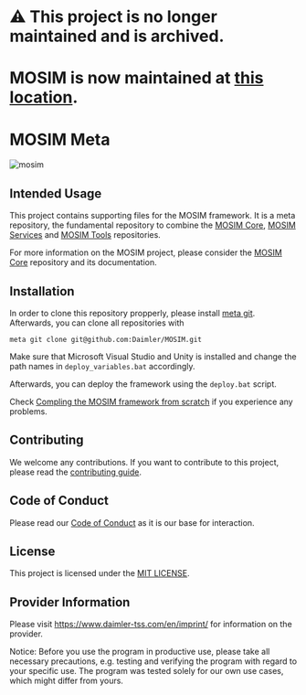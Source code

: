# :warning: This project is no longer maintained and is archived.
# MOSIM is now maintained at [this location](https://github.com/dfki-asr/MOSIM).

# MOSIM Meta

![mosim](https://mosim.eu/____impro/1/onewebmedia/MOSIM%20Logo%20white%20background%20150.png?etag=%221b8a-5c57fd19%22&sourceContentType=image%2Fpng&ignoreAspectRatio&resize=150%2B84&extract=0%2B7%2B149%2B59)

## Intended Usage
This project contains supporting files for the MOSIM framework. 
It is a meta repository, the fundamental repository to combine the [MOSIM Core](https://github.com/Daimler/MOSIM_Core), [MOSIM Services](https://github.com/Daimler/MOSIM_Services) and [MOSIM Tools](https://github.com/Daimler/MOSIM_Tools) repositories. 

For more information on the MOSIM project, please consider the [MOSIM Core](https://github.com/Daimler/MOSIM_Core) repository and its documentation. 

## Installation

In order to clone this repository propperly, please install [meta git](https://github.com/mateodelnorte/meta).
Afterwards, you can clone all repositories with
```
meta git clone git@github.com:Daimler/MOSIM.git
```
Make sure that Microsoft Visual Studio and Unity is installed and change the path names in `deploy_variables.bat` accordingly.

Afterwards, you can deploy the framework using the `deploy.bat` script.

Check [Compling the MOSIM framework from scratch](https://github.com/Daimler/mosim_core/wiki/CompileFramework) if you experience any problems.

## Contributing

We welcome any contributions.
If you want to contribute to this project, please read the [contributing guide](CONTRIBUTING.md).

## Code of Conduct

Please read our [Code of Conduct](https://github.com/Daimler/daimler-foss/blob/master/CODE_OF_CONDUCT.md) as it is our base for interaction.

## License

This project is licensed under the [MIT LICENSE](LICENSE).

## Provider Information

Please visit <https://www.daimler-tss.com/en/imprint/> for information on the provider.

Notice: Before you use the program in productive use, please take all necessary precautions,
e.g. testing and verifying the program with regard to your specific use.
The program was tested solely for our own use cases, which might differ from yours.
